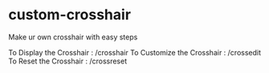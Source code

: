 # custom-crosshair
Make ur own crosshair with easy steps


To Display the Crosshair : /crosshair
To Customize the Crosshair : /crossedit
To Reset the Crosshair : /crossreset
